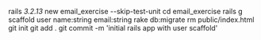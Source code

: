 rails _3.2.13_ new email_exercise --skip-test-unit
cd email_exercise
rails g scaffold user name:string email:string
rake db:migrate
rm public/index.html
git init 
git add .
git commit -m 'initial rails app with user scaffold'

